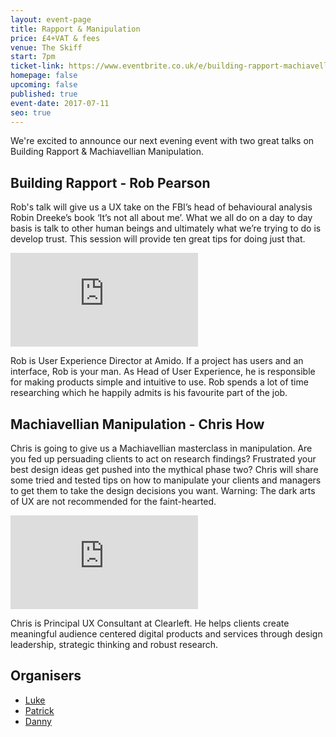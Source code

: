 ```yaml
---
layout: event-page
title: Rapport & Manipulation
price: £4+VAT & fees
venue: The Skiff
start: 7pm
ticket-link: https://www.eventbrite.co.uk/e/building-rapport-machiavellian-manipulation-tickets-35591176166
homepage: false
upcoming: false
published: true
event-date: 2017-07-11
seo: true
---
```


We're excited to announce our next evening event with two great talks on Building Rapport & Machiavellian Manipulation.

## Building Rapport - Rob Pearson

Rob's talk will give us a UX take on the FBI’s head of behavioural analysis Robin Dreeke’s book ‘It’s not all about me’. What we all do on a day to day basis is talk to other human beings and ultimately what we’re trying to do is develop trust. This session will provide ten great tips for doing just that. 

<div class="responsive-height-limiter"><div class="embed-container hd"><iframe src="http://www.slideshare.net/slideshow/embed_code/key/fb2IhLUydqkwiU" frameborder="0" scrolling="no" allowfullscreen></iframe></div></div>

Rob is User Experience Director at Amido. If a project has users and an interface, Rob is your man. As Head of User Experience, he is responsible for making products simple and intuitive to use. Rob spends a lot of time researching which he happily admits is his favourite part of the job.

## Machiavellian Manipulation - Chris How

Chris is going to give us a Machiavellian masterclass in manipulation. Are you fed up persuading clients to act on research findings? Frustrated your best design ideas get pushed into the mythical phase two? Chris will share some tried and tested tips on how to manipulate your clients and managers to get them to take the design decisions you want. Warning: The dark arts of UX are not recommended for the faint-hearted.

<div class="responsive-height-limiter"><div class="embed-container hd"><iframe src="http://www.slideshare.net/slideshow/embed_code/key/FbwlGBF8Dn30ue" frameborder="0" scrolling="no" allowfullscreen></iframe></div></div>

Chris is Principal UX Consultant at Clearleft. He helps clients create meaningful audience centered digital products and services through design leadership, strategic thinking and robust research.

## Organisers

- <a href="http://uxbrighton.org.uk/about/#luke">Luke</a>
- <a href="http://uxbrighton.org.uk/about/#patrick">Patrick</a>
- <a href="http://uxbrighton.org.uk/about/#danny">Danny</a>
